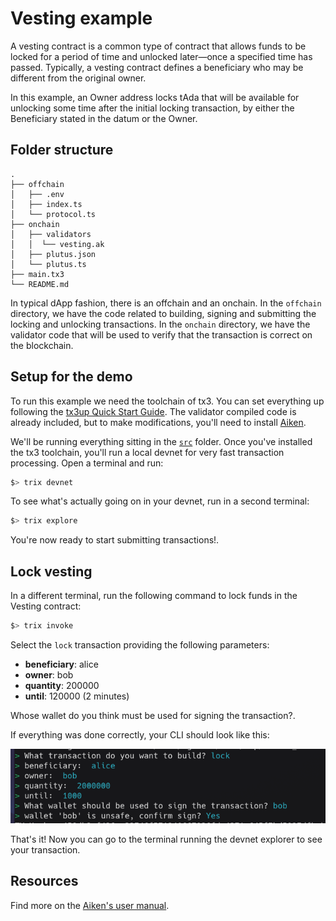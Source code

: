 # Vesting example

A vesting contract is a common type of contract that allows funds to be locked for a period of time and unlocked later—once a specified time has passed. Typically, a vesting contract defines a beneficiary who may be different from the original owner.

In this example, an Owner address locks tAda that will be available for unlocking some time after the initial locking transaction, by either the Beneficiary stated in the datum or the Owner.

## Folder structure

```shell
.
├── offchain
│   ├── .env
│   ├── index.ts
│   └── protocol.ts
├── onchain
│   ├── validators
│   │  └── vesting.ak
│   ├── plutus.json
│   └── plutus.ts
├── main.tx3
└── README.md
```


In typical dApp fashion, there is an offchain and an onchain. In the `offchain` directory, we have the code related to building, signing and submitting the locking and unlocking transactions. In the `onchain` directory, we have the validator code that will be used to verify that the transaction is correct on the blockchain.

## Setup for the demo

To run this example we need the toolchain of tx3. You can set everything up following the [tx3up Quick Start Guide][1].
The validator compiled code is already included, but to make modifications, you'll need to install [Aiken][2].

We'll be running everything sitting in the [`src`](./) folder.
Once you've installed the tx3 toolchain, you'll run a local devnet for very fast transaction processing. Open a terminal and run:
```bash
$> trix devnet
```

To see what's actually going on in your devnet, run in a second terminal:
```bash
$> trix explore
```

You're now ready to start submitting transactions!.

<!-- 
We also need to make a `.env` file in the [`offchain` directory](./offchain/), with the following keys: -->
<!-- 
```shell
BENEFICIARY = "addr_test1..."
SEED_BENEFICIARY = "fade buddy legend ..."
``` -->

<!-- The `BENEFICIARY` key corresponds to a Cardano address, and the `SEED_BENEFICIARY` is the seed phrase for the Beneficiary. -->

## Lock vesting

In a different terminal, run the following command to lock funds in the Vesting contract:

```bash
$> trix invoke
```

Select the `lock` transaction providing the following parameters:
* **beneficiary**: alice
* **owner**: bob
* **quantity**: 200000
* **until**: 120000 (2 minutes)

Whose wallet do you think must be used for signing the transaction?.

If everything was done correctly, your CLI should look like this:

![CLI lock](./img/cli-lock.png)

That's it! Now you can go to the terminal running the devnet explorer to see your transaction.

## Resources

Find more on the [Aiken's user manual](https://aiken-lang.org).

[1]: https://docs.txpipe.io/tx3/quick-start
[2]: https://aiken-lang.org